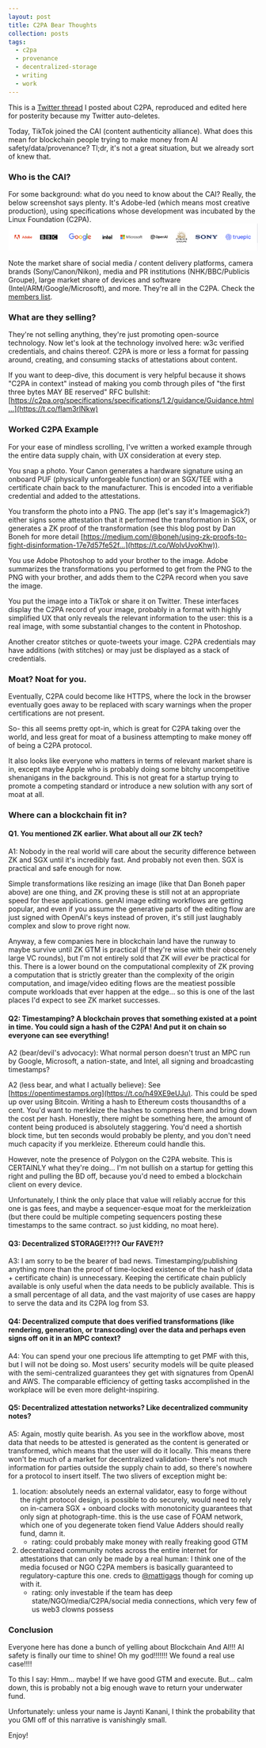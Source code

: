 ```yaml
---
layout: post
title: C2PA Bear Thoughts
collection: posts
tags:
  - c2pa
  - provenance
  - decentralized-storage
  - writing
  - work
---
```

This is a [Twitter thread](https://twitter.com/_laudiacay/status/1788594843360416242) I posted about C2PA, reproduced and edited here for posterity because my Twitter auto-deletes.

Today, TikTok joined the CAI (content authenticity alliance). What does this mean for blockchain people trying to make money from AI safety/data/provenance? Tl;dr, it's not a great situation, but we already sort of knew that.
### Who is the CAI?
For some background: what do you need to know about the CAI? Really, the below screenshot says plenty. It's Adobe-led (which means most creative production), using specifications whose development was incubated by the Linux Foundation (C2PA).![Image](/assets/images/C2PA.png)

Note the market share of social media / content delivery platforms, camera brands (Sony/Canon/Nikon), media and PR institutions (NHK/BBC/Publicis Groupe), large market share of devices and software (Intel/ARM/Google/Microsoft), and more. They're all in the C2PA. Check the [members list](https://c2pa.org/membership/).
### What are they selling?
They're not selling anything, they're just promoting open-source technology. Now let's look at the technology involved here: w3c verified credentials, and chains thereof. C2PA is more or less a format for passing around, creating, and consuming stacks of attestations about content.

If you want to deep-dive, this document is very helpful because it shows "C2PA in context" instead of making you comb through piles of "the first three bytes MAY BE reserved" RFC bullshit: [https://c2pa.org/specifications/specifications/1.2/guidance/Guidance.html…](https://t.co/fIam3rlNkw) 
### Worked C2PA Example
For your ease of mindless scrolling, I've written a worked example through the entire data supply chain, with UX consideration at every step. 

You snap a photo. Your Canon generates a hardware signature using an onboard PUF (physically unforgeable function) or an SGX/TEE with a certificate chain back to the manufacturer. This is encoded into a verifiable credential and added to the attestations.

You transform the photo into a PNG. The app (let's say it's Imagemagick?) either signs some attestation that it performed the transformation in SGX, or generates a ZK proof of the transformation (see this blog post by Dan Boneh for more detail [https://medium.com/@boneh/using-zk-proofs-to-fight-disinformation-17e7d57fe52f…](https://t.co/WoIvUvoKhw)).

You use Adobe Photoshop to add your brother to the image. Adobe summarizes the transformations you performed to get from the PNG to the PNG with your brother, and adds them to the C2PA record when you save the image.

You put the image into a TikTok or share it on Twitter. These interfaces display the C2PA record of your image, probably in a format with highly simplified UX that only reveals the relevant information to the user: this is a real image, with some substantial changes to the content in Photoshop.

Another creator stitches or quote-tweets your image. C2PA credentials may have additions (with stitches) or may just be displayed as a stack of credentials.
### Moat? Noat for you.
Eventually, C2PA could become like HTTPS, where the lock in the browser eventually goes away to be replaced with scary warnings when the proper certifications are not present.

So- this all seems pretty opt-in, which is great for C2PA taking over the world, and less great for moat of a business attempting to make money off of being a C2PA protocol.

It also looks like everyone who matters in terms of relevant market share is in, except maybe Apple who is probably doing some bitchy uncompetitive shenanigans in the background. This is not great for a startup trying to promote a competing standard or introduce a new solution with any sort of moat at all.
### Where can a blockchain fit in?
#### Q1. You mentioned ZK earlier. What about all our ZK tech? 
A1: Nobody in the real world will care about the security difference between ZK and SGX until it's incredibly fast. And probably not even then. SGX is practical and safe enough for now. 

Simple transformations like resizing an image (like that Dan Boneh paper above) are one thing, and ZK proving these is still not at an appropriate speed for these applications. genAI image editing workflows are getting popular, and even if you assume the generative parts of the editing flow are just signed with OpenAI's keys instead of proven, it's still just laughably complex and slow to prove right now. 

Anyway, a few companies here in blockchain land have the runway to maybe survive until ZK GTM is practical (if they're wise with their obscenely large VC rounds), but I'm not entirely sold that ZK will *ever* be practical for this. There is a lower bound on the computational complexity of ZK proving a computation that is strictly greater than the complexity of the origin computation, and image/video editing flows are the meatiest possible compute workloads that ever happen at the edge... so this is one of the last places I'd expect to see ZK market successes.

#### Q2: Timestamping? A blockchain proves that something existed at a point in time. You could sign a hash of the C2PA! And put it on chain so everyone can see everything! 
A2 (bear/devil's advocacy): What normal person doesn't trust an MPC run by Google, Microsoft, a nation-state, and Intel, all signing and broadcasting timestamps? 

A2 (less bear, and what I actually believe): See [https://opentimestamps.org](https://t.co/h49XE9eUJu). This could be sped up over using Bitcoin. Writing a hash to Ethereum costs thousandths of a cent. You'd want to merkleize the hashes to compress them and bring down the cost per hash. Honestly, there might be something here, the amount of content being produced is absolutely staggering. You'd need a shortish block time, but ten seconds would probably be plenty, and you don't need much capacity if you merkleize. Ethereum could handle this. 

However, note the presence of Polygon on the C2PA website. This is CERTAINLY what they're doing... I'm not bullish on a startup for getting this right and pulling the BD off, because you'd need to embed a blockchain client on every device. 

Unfortunately, I think the only place that value will reliably accrue for this one is gas fees, and maybe a sequencer-esque moat for the merkleization (but there could be multiple competing sequencers posting these timestamps to the same contract. so just kidding, no moat here).
#### Q3: Decentralized STORAGE!??!? Our FAVE?!? 
A3: I am sorry to be the bearer of bad news. Timestamping/publishing anything more than the proof of time-locked existence of the hash of (data + certificate chain) is unnecessary. Keeping the certificate chain publicly available is only useful when the data needs to be publicly available. This is a small percentage of all data, and the vast majority of use cases are happy to serve the data and its C2PA log from S3.
#### Q4: Decentralized compute that does verified transformations (like rendering, generation, or transcoding) over the data and perhaps even signs off on it in an MPC context? 
A4: You can spend your one precious life attempting to get PMF with this, but I will not be doing so. Most users' security models will be quite pleased with the semi-centralized guarantees they get with signatures from OpenAI and AWS. The comparable efficiency of getting tasks accomplished in the workplace will be even more delight-inspiring.
#### Q5: Decentralized attestation networks? Like decentralized community notes? 
A5: Again, mostly quite bearish. As you see in the workflow above, most data that needs to be attested is generated as the content is generated or transformed, which means that the user will do it locally. This means there won't be much of a market for decentralized validation- there's not much information for parties outside the supply chain to add, so there's nowhere for a protocol to insert itself. The two slivers of exception might be: 
1. location: absolutely needs an external validator, easy to forge without the right protocol design, is possible to do securely, would need to rely on in-camera SGX + onboard clocks with monotonicity guarantees that only sign at photograph-time. this is the use case of FOAM network, which one of you degenerate token fiend Value Adders should really fund, damn it. 
	- rating: could probably make money with really freaking good GTM 
2. decentralized community notes across the entire internet for attestations that can only be made by a real human: I think one of the media focused or NGO C2PA members is basically guaranteed to regulatory-capture this one. creds to [@mattigags](https://twitter.com/mattigags) though for coming up with it. 
	- rating: only investable if the team has deep state/NGO/media/C2PA/social media connections, which very few of us web3 clowns possess

### Conclusion
Everyone here has done a bunch of yelling about Blockchain And AI!!! AI safety is finally our time to shine! Oh my god!!!!!!! We found a real use case!!!! 

To this I say: Hmm... maybe! If we have good GTM and execute. But... calm down, this is probably not a big enough wave to return your underwater fund. 

Unfortunately: unless your name is Jaynti Kanani, I think the probability that you GMI off of this narrative is vanishingly small. 

Enjoy!